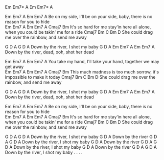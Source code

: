 Em Em7* A  Em Em7* A
 
Em     Em7           A                     Em             Em7        A
 Be on my side, I'll be on your side, baby,   there is no reason for you to hide    
Em       Em7      A                         Em                   Em7    A        Cmaj7 Bm
 It's so hard for me stay'in here all alone,   when you could be takin' me for a ride 
Cmaj7              Bm               C              Bm  D
 She could drag me over the rainbow,  and send me away 
 
G      D         A   G   D         A
  Down by the river,   I shot my baby
G      D         A   Em Em7    A          Em  Em7  A
  Down by the river, dead, ooh,  shot her dead
 
Em        Em7      A                   Em          Em7         A
 You take my hand, I'll take your hand,   together we may get away  
Em         Em7        A               Em       Em7          A         Cmaj7 Bm
 This much madness is too much sorrow,   it's impossible to make it today 
Cmaj7              Bm               C              Bm  D
 She could drag me over the rainbow,  and send me away   
 
G       D         A   G   D         A
   Down by the river,   I shot my baby
G      D         A   Em Em7    A          Em  Em7 A
  Down by the river, dead, ooh,  shot her dead
 
Em     Em7           A                     Em             Em7        A
 Be on my side, I'll be on your side, baby,   there is no reason for you to hide    
Em       Em7      A                         Em                   Em7    A        Cmaj7 Bm
 It's so hard for me stay'in here all alone,   when you could be takin' me for a ride 
Cmaj7              Bm               C              Bm  D
 She could drag me over the rainbow,  and send me away 
 
G      D         A   G   D         A
  Down by the river,   I shot my baby
G      D         A
  Down by the river 
G      D         A   G   D         A
  Down by the river,   I shot my baby
G      D         A
  Down by the river 
G      D         A   G   D         A
  Down by the river,   I shot my baby
G      D         A
  Down by the river 
G      D         A   G   D         A
  Down by the river,   I shot my baby . . . .
